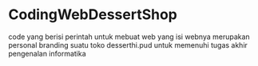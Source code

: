 # CodingWebDessertShop
code yang berisi perintah untuk mebuat web yang isi webnya merupakan personal branding suatu toko desserthi.pud  untuk memenuhi tugas akhir pengenalan informatika
